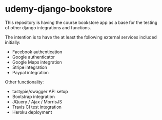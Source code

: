 # udemy-django-bookstore
This repository is having the course bookstore app as a base for the testing of other django integrations and functions.

The intention is to have the at least the following external services included initially:
* Facebook authentication
* Google authenticator
* Google Maps integration
* Stripe integration
* Paypal integration

Other functionality:
* tastypie/swagger API setup
* Bootstrap integration
* JQuery / Ajax / MorrisJS
* Travis CI test integration
* Heroku deployment
